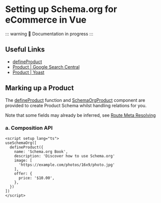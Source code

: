 # Setting up Schema.org for eCommerce in Vue

<SchemaOrgArticle image="/og.png" />

<BreadcrumbList :value="[ { item: '/', name: 'Home' }, { item: '/guide/recipes/', name: 'Recipes' }, { name: 'eCommerce' }]" />

::: warning
🔨 Documentation in progress
:::

## Useful Links

- [defineProduct](/api/schema/product)
- [Product | Google Search Central](https://developers.google.com/search/docs/advanced/structured-data/product)
- [Product | Yoast](https://developer.yoast.com/features/schema/pieces/product)

## Marking up a Product

The [defineProduct](/api/schema/product) function and [SchemaOrgProduct](/components/product) component are provided
to create Product Schema whilst handling relations for you.

Note that some fields may already be inferred, see [Route Meta Resolving](/guide/how-it-works.html#route-meta-resolving)

### a. Composition API

```vue shop/schema-org-book.vue
<script setup lang="ts">
useSchemaOrg([
  defineProduct({
    name: 'Schema.org Book',
    description: 'Discover how to use Schema.org'
    image: [
      'https://example.com/photos/16x9/photo.jpg'
    ],
    offer: {
      price: '$10.00',
    },
  })
])
</script>
```
